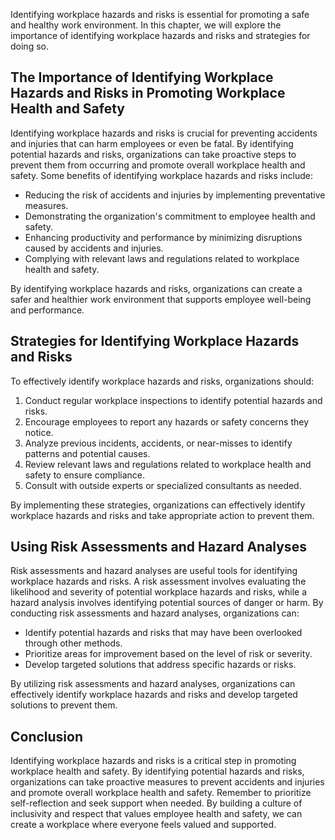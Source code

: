 
Identifying workplace hazards and risks is essential for promoting a safe and healthy work environment. In this chapter, we will explore the importance of identifying workplace hazards and risks and strategies for doing so.

The Importance of Identifying Workplace Hazards and Risks in Promoting Workplace Health and Safety
--------------------------------------------------------------------------------------------------

Identifying workplace hazards and risks is crucial for preventing accidents and injuries that can harm employees or even be fatal. By identifying potential hazards and risks, organizations can take proactive steps to prevent them from occurring and promote overall workplace health and safety. Some benefits of identifying workplace hazards and risks include:

* Reducing the risk of accidents and injuries by implementing preventative measures.
* Demonstrating the organization's commitment to employee health and safety.
* Enhancing productivity and performance by minimizing disruptions caused by accidents and injuries.
* Complying with relevant laws and regulations related to workplace health and safety.

By identifying workplace hazards and risks, organizations can create a safer and healthier work environment that supports employee well-being and performance.

Strategies for Identifying Workplace Hazards and Risks
------------------------------------------------------

To effectively identify workplace hazards and risks, organizations should:

1. Conduct regular workplace inspections to identify potential hazards and risks.
2. Encourage employees to report any hazards or safety concerns they notice.
3. Analyze previous incidents, accidents, or near-misses to identify patterns and potential causes.
4. Review relevant laws and regulations related to workplace health and safety to ensure compliance.
5. Consult with outside experts or specialized consultants as needed.

By implementing these strategies, organizations can effectively identify workplace hazards and risks and take appropriate action to prevent them.

Using Risk Assessments and Hazard Analyses
------------------------------------------

Risk assessments and hazard analyses are useful tools for identifying workplace hazards and risks. A risk assessment involves evaluating the likelihood and severity of potential workplace hazards and risks, while a hazard analysis involves identifying potential sources of danger or harm. By conducting risk assessments and hazard analyses, organizations can:

* Identify potential hazards and risks that may have been overlooked through other methods.
* Prioritize areas for improvement based on the level of risk or severity.
* Develop targeted solutions that address specific hazards or risks.

By utilizing risk assessments and hazard analyses, organizations can effectively identify workplace hazards and risks and develop targeted solutions to prevent them.

Conclusion
----------

Identifying workplace hazards and risks is a critical step in promoting workplace health and safety. By identifying potential hazards and risks, organizations can take proactive measures to prevent accidents and injuries and promote overall workplace health and safety. Remember to prioritize self-reflection and seek support when needed. By building a culture of inclusivity and respect that values employee health and safety, we can create a workplace where everyone feels valued and supported.
